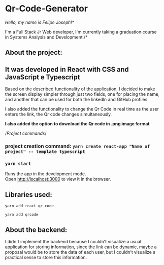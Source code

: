 # Qr-Code-Generator



*Hello, my name is Felipe Joseph!**

I'm a Full Stack Jr Web developer,
I'm currently taking a graduation course
in Systems Analysis and Development./*

## About the project:

## It was developed in React with CSS and JavaScript e Typescript

Based on the described functionality of the application, 
I decided to make the screen display simpler through just two fields, 
one for placing the name, 
and another that can be used for both the linkedIn and GitHub profiles.

I also added the functionality to change the Qr Code in real time 
as the user enters the link, the Qr code changes simultaneously.

**I also added the option to download the Qr code in .png image format**

/*Project commands*/

### project creation command: `yarn create react-app "Name of project" -- template typescript`

### `yarn start`

Runs the app in the development mode.\
Open [http://localhost:3000](http://localhost:3000) to view it in the browser.

## Libraries used:

 `yarn add react-qr-code`

 `yarn add qrcode`

## About the backend:

I didn't implement the backend because I couldn't visualize a usual application for storing information, 
since the link can be dynamic, 
maybe a proposal would be to store the data of each user, 
but I couldn't visualize a practical sense to store this information.
